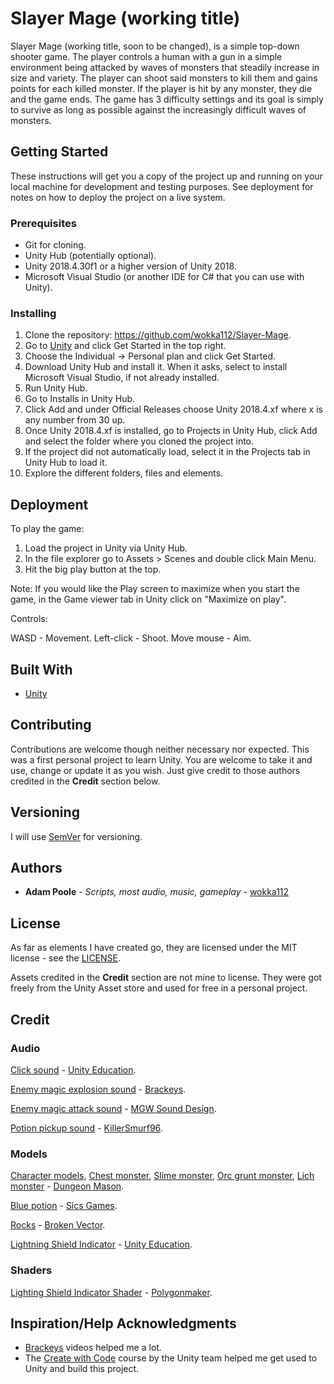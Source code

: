 # Slayer Mage (working title)

Slayer Mage (working title, soon to be changed), is a simple top-down shooter game. The player controls a human with a gun in a simple environment being attacked
by waves of monsters that steadily increase in size and variety. The player can shoot said monsters to kill them and gains points for each killed monster. If the
player is hit by any monster, they die and the game ends. The game has 3 difficulty settings and its goal is simply to survive as long as possible against the
increasingly difficult waves of monsters.

## Getting Started

These instructions will get you a copy of the project up and running on your local machine for development and testing purposes. See deployment for notes on how to deploy the project on a live system.

### Prerequisites

- Git for cloning.
- Unity Hub (potentially optional).
- Unity 2018.4.30f1 or a higher version of Unity 2018.
- Microsoft Visual Studio (or another IDE for C# that you can use with Unity).

### Installing

1. Clone the repository: https://github.com/wokka112/Slayer-Mage.
2. Go to [Unity](https://unity.com/) and click Get Started in the top right.
3. Choose the Individual -> Personal plan and click Get Started.
4. Download Unity Hub and install it. When it asks, select to install Microsoft Visual Studio, if not already installed.
5. Run Unity Hub.
6. Go to Installs in Unity Hub.
7. Click Add and under Official Releases choose Unity 2018.4.xf where x is any number from 30 up.
8. Once Unity 2018.4.xf is installed, go to Projects in Unity Hub, click Add and select the folder where you cloned the project into.
9. If the project did not automatically load, select it in the Projects tab in Unity Hub to load it.
10. Explore the different folders, files and elements. 

## Deployment

To play the game:

1. Load the project in Unity via Unity Hub.
2. In the file explorer go to Assets > Scenes and double click Main Menu.
3. Hit the big play button at the top.

Note: If you would like the Play screen to maximize when you start the game, in the Game viewer tab in Unity click on "Maximize on play".

Controls:

WASD - Movement.
Left-click - Shoot.
Move mouse - Aim.

## Built With

* [Unity](https://unity.com/)

## Contributing

Contributions are welcome though neither necessary nor expected. This was a first personal project to learn Unity. You are welcome to take it and use, change or
update it as you wish. Just give credit to those authors credited in the **Credit** section below.

## Versioning

I will use [SemVer](http://semver.org/) for versioning.

## Authors

* **Adam Poole** - *Scripts, most audio, music, gameplay* - [wokka112](https://github.com/wokka112)

## License

As far as elements I have created go, they are licensed under the MIT license - see the [LICENSE](license.md).

Assets credited in the **Credit** section are not mine to license. They were got freely from the Unity Asset store and used for free in a personal project.

## Credit

### Audio

[Click sound](https://assetstore.unity.com/packages/templates/tutorials/create-with-code-complete-course-library-146048) - [Unity Education](https://assetstore.unity.com/packages/templates/tutorials/create-with-code-complete-course-library-146048).

[Enemy magic explosion sound](https://assetstore.unity.com/packages/2d/free-2d-mega-pack-177430) - [Brackeys](https://assetstore.unity.com/publishers/3947).

[Enemy magic attack sound](https://assetstore.unity.com/packages/audio/sound-fx/dark-magic-90658) - [MGW Sound Design](https://assetstore.unity.com/publishers/27115).

[Potion pickup sound](https://freesound.org/people/Killersmurf96/sounds/423127/) - [KillerSmurf96](https://freesound.org/people/Killersmurf96/).

### Models

[Character models](https://assetstore.unity.com/packages/3d/characters/humanoids/battle-royale-duo-polyart-pbr-185080), [Chest monster](https://assetstore.unity.com/packages/3d/characters/creatures/rpg-monster-partners-pbr-polyart-168251), [Slime monster](https://assetstore.unity.com/packages/3d/characters/creatures/rpg-monster-duo-pbr-polyart-157762), [Orc grunt monster](https://assetstore.unity.com/packages/3d/characters/humanoids/fantasy/mini-legion-grunt-pbr-hp-polyart-98187), [Lich monster](https://assetstore.unity.com/packages/3d/characters/humanoids/fantasy/mini-legion-lich-pbr-hp-polyart-91497) - [Dungeon Mason](https://assetstore.unity.com/publishers/23554).

[Blue potion](https://assetstore.unity.com/packages/3d/props/weapons/low-poly-weapons-71680) - [Sics Games](https://assetstore.unity.com/publishers/18116).

[Rocks](https://assetstore.unity.com/packages/3d/environments/low-poly-rock-pack-57874) - [Broken Vector](https://assetstore.unity.com/publishers/12124).

[Lightning Shield Indicator](https://assetstore.unity.com/packages/templates/tutorials/create-with-code-complete-course-library-146048) - [Unity Education](https://assetstore.unity.com/packages/templates/tutorials/create-with-code-complete-course-library-146048).

### Shaders

[Lighting Shield Indicator Shader](https://assetstore.unity.com/packages/vfx/shaders/polygonmaker-shaders-37009) - [Polygonmaker](https://assetstore.unity.com/packages/vfx/shaders/polygonmaker-shaders-37009).

## Inspiration/Help Acknowledgments

* [Brackeys](https://www.youtube.com/user/Brackeys) videos helped me a lot.
* The [Create with Code](https://learn.unity.com/course/create-with-code) course by the Unity team helped me get used to Unity and build this project.
